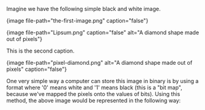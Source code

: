 Imagine we have the following simple black and white image.

{image file-path="the-first-image.png" caption="false"}

{image file-path="Lipsum.png" caption="false" alt="A diamond shape made out of pixels"}

This is the second caption.

{image file-path="pixel-diamond.png" alt="A diamond shape made out of pixels" caption="false"}

One very simple way a computer can store this image in binary is by using a format where '0' means white and '1' means black (this is a "bit map", because we've mapped the pixels onto the values of bits). Using this method, the above image would be represented in the following way:
